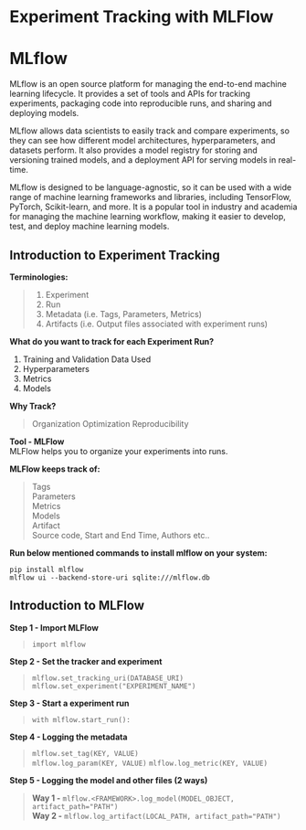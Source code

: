 # Experiment Tracking with MLFlow


# MLflow

MLflow is an open source platform for managing the end-to-end machine learning lifecycle. It provides a set of tools and APIs for tracking experiments, packaging code into reproducible runs, and sharing and deploying models.

MLflow allows data scientists to easily track and compare experiments, so they can see how different model architectures, hyperparameters, and datasets perform. It also provides a model registry for storing and versioning trained models, and a deployment API for serving models in real-time.

MLflow is designed to be language-agnostic, so it can be used with a wide range of machine learning frameworks and libraries, including TensorFlow, PyTorch, Scikit-learn, and more. It is a popular tool in industry and academia for managing the machine learning workflow, making it easier to develop, test, and deploy machine learning models.




## Introduction to Experiment Tracking
**Terminologies:**
> 1. Experiment  
> 2. Run  
> 3. Metadata  (i.e. Tags, Parameters, Metrics)  
> 4. Artifacts (i.e. Output files associated with experiment runs)

**What do you want to track for each Experiment Run?**
1. Training and Validation Data Used
2. Hyperparameters
3. Metrics
4. Models

**Why Track?**
> Organization
> Optimization
> Reproducibility

**Tool - MLFlow**  
MLFlow helps you to organize your experiments into runs.

**MLFlow keeps track of:**
> Tags  
> Parameters  
> Metrics  
> Models  
> Artifact  
> Source code, Start and End Time, Authors etc..

**Run below mentioned commands to install mlflow on your system:**
```
pip install mlflow
mlflow ui --backend-store-uri sqlite:///mlflow.db
```





## Introduction to MLFlow

**Step 1 - Import MLFlow**
> `import mlflow`

**Step 2 - Set the tracker and experiment**
> `mlflow.set_tracking_uri(DATABASE_URI)`  
> `mlflow.set_experiment("EXPERIMENT_NAME")`

**Step 3 - Start a experiment run**
> `with mlflow.start_run():`

**Step 4 - Logging the metadata**
> `mlflow.set_tag(KEY, VALUE)`  
> `mlflow.log_param(KEY, VALUE)`
> `mlflow.log_metric(KEY, VALUE)`

**Step 5 - Logging the model and other files (2 ways)**
> **Way 1 -** `mlflow.<FRAMEWORK>.log_model(MODEL_OBJECT, artifact_path="PATH")`  
> **Way 2 -** `mlflow.log_artifact(LOCAL_PATH, artifact_path="PATH")`




